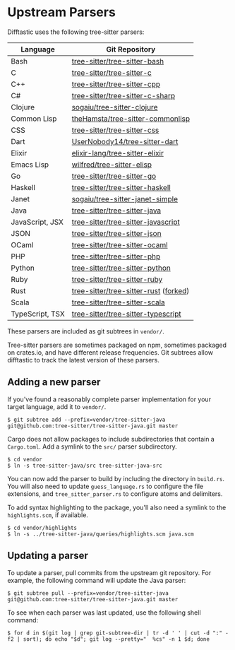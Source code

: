 # Upstream Parsers

Difftastic uses the following tree-sitter parsers:

| Language        | Git Repository                                                                                                                          |
|-----------------|-----------------------------------------------------------------------------------------------------------------------------------------|
| Bash            | [tree-sitter/tree-sitter-bash](https://github.com/tree-sitter/tree-sitter-bash)                                                         |
| C               | [tree-sitter/tree-sitter-c](https://github.com/tree-sitter/tree-sitter-c)                                                               |
| C++             | [tree-sitter/tree-sitter-cpp](https://github.com/tree-sitter/tree-sitter-cpp)                                                           |
| C#              | [tree-sitter/tree-sitter-c-sharp](https://github.com/tree-sitter/tree-sitter-c-sharp)                                                   |
| Clojure         | [sogaiu/tree-sitter-clojure](https://github.com/sogaiu/tree-sitter-clojure)                                                             |
| Common Lisp     | [theHamsta/tree-sitter-commonlisp](https://github.com/theHamsta/tree-sitter-commonlisp)                                                 |
| CSS             | [tree-sitter/tree-sitter-css](https://github.com/tree-sitter/tree-sitter-css)                                                           |
| Dart            | [UserNobody14/tree-sitter-dart](https://github.com/UserNobody14/tree-sitter-dart)                                                       |
| Elixir          | [elixir-lang/tree-sitter-elixir](https://github.com/elixir-lang/tree-sitter-elixir)                                                     |
| Emacs Lisp      | [wilfred/tree-sitter-elisp](https://github.com/Wilfred/tree-sitter-elisp)                                                               |
| Go              | [tree-sitter/tree-sitter-go](https://github.com/tree-sitter/tree-sitter-go)                                                             |
| Haskell         | [tree-sitter/tree-sitter-haskell](https://github.com/tree-sitter/tree-sitter-haskell)                                                   |
| Janet           | [sogaiu/tree-sitter-janet-simple](https://github.com/sogaiu/tree-sitter-janet-simple)                                                   |
| Java            | [tree-sitter/tree-sitter-java](https://github.com/tree-sitter/tree-sitter-java)                                                         |
| JavaScript, JSX | [tree-sitter/tree-sitter-javascript](https://github.com/tree-sitter/tree-sitter-javascript)                                             |
| JSON            | [tree-sitter/tree-sitter-json](https://github.com/tree-sitter/tree-sitter-json)                                                         |
| OCaml           | [tree-sitter/tree-sitter-ocaml](https://github.com/tree-sitter/tree-sitter-ocaml)                                                       |
| PHP             | [tree-sitter/tree-sitter-php](https://github.com/tree-sitter/tree-sitter-php)                                                           |
| Python          | [tree-sitter/tree-sitter-python](https://github.com/tree-sitter/tree-sitter-python)                                                     |
| Ruby            | [tree-sitter/tree-sitter-ruby](https://github.com/tree-sitter/tree-sitter-ruby)                                                         |
| Rust            | [tree-sitter/tree-sitter-rust](https://github.com/tree-sitter/tree-sitter-rust) ([forked](https://github.com/Wilfred/tree-sitter-rust)) |
| Scala           | [tree-sitter/tree-sitter-scala](https://github.com/tree-sitter/tree-sitter-scala)                                                       |
| TypeScript, TSX | [tree-sitter/tree-sitter-typescript](https://github.com/tree-sitter/tree-sitter-typescript)                                             |


These parsers are included as git subtrees in `vendor/`.

Tree-sitter parsers are sometimes packaged on npm, sometimes packaged
on crates.io, and have different release frequencies. Git subtrees
allow difftastic to track the latest version of these parsers.

## Adding a new parser

If you've found a reasonably complete parser implementation for your
target language, add it to `vendor/`.

```
$ git subtree add --prefix=vendor/tree-sitter-java git@github.com:tree-sitter/tree-sitter-java.git master
```

Cargo does not allow packages to include subdirectories that contain a
`Cargo.toml`. Add a symlink to the `src/` parser subdirectory.

```
$ cd vendor
$ ln -s tree-sitter-java/src tree-sitter-java-src
```

You can now add the parser to build by including the directory in
`build.rs`. You will also need to update `guess_language.rs` to
configure the file extensions, and `tree_sitter_parser.rs` to
configure atoms and delimiters.

To add syntax highlighting to the package, you'll also need a symlink
to the `highlights.scm`, if available.

```
$ cd vendor/highlights
$ ln -s ../tree-sitter-java/queries/highlights.scm java.scm
```

## Updating a parser

To update a parser, pull commits from the upstream git repository. For
example, the following command will update the Java parser:

```
$ git subtree pull --prefix=vendor/tree-sitter-java git@github.com:tree-sitter/tree-sitter-java.git master
```

To see when each parser was last updated, use the following shell
command:

```
$ for d in $(git log | grep git-subtree-dir | tr -d ' ' | cut -d ":" -f2 | sort); do echo "$d"; git log --pretty="  %cs" -n 1 $d; done
```

